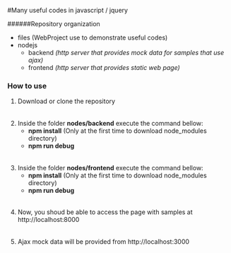#Many useful codes in javascript / jquery

######Repository organization

- files (WebProject use to demonstrate useful codes)    
- nodejs
    - backend _(http server that provides mock data for samples that use ajax)_
    - frontend _(http server that provides static web page)_

### How to use

1. Download or clone the repository
######
2. Inside the folder **nodes/backend** execute the command bellow:
    - **npm install** (Only at the first time to download node_modules directory)
    - **npm run debug**
######    
3. Inside the folder **nodes/frontend** execute the command bellow:
    - **npm install** (Only at the first time to download node_modules directory)
    - **npm run debug**
######
4. Now, you shoud be able to access the page with samples at http://localhost:8000
######
5. Ajax mock data will be provided from http://localhost:3000
